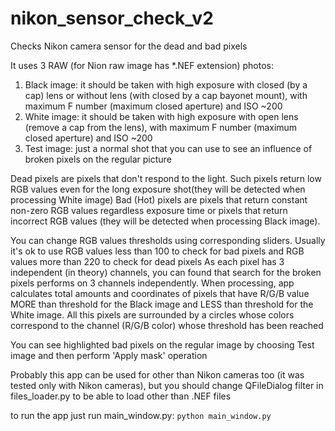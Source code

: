 # nikon_sensor_check_v2
Checks Nikon camera sensor for the dead and bad pixels

It uses 3 RAW (for Nion raw image has *.NEF extension) photos: 
1. Black image: it should be taken with high exposure with closed (by a cap) lens or without lens (with closed by a cap bayonet mount), with maximum F number (maximum closed aperture) and ISO ~200
2. White image: it should be taken with high exposure with open lens (remove a cap from the lens), with maximum F number (maximum closed aperture) and ISO ~200
3. Test image: just  a normal shot that you can use to see an influence of broken pixels on the regular picture

Dead pixels are pixels that don't respond to the light. Such pixels return low RGB values even for the long exposure shot(they will be detected when processing White image)
Bad (Hot) pixels are pixels that return constant non-zero RGB values regardless exposure time or pixels that return incorrect RGB values (they will be detected when processing Black image).


You can change RGB values thresholds using corresponding sliders.
Usually it's ok to use RGB values less than 100 to check for bad pixels and RGB values more than 220 to check for dead pixels
As each pixel has 3 independent (in theory) channels, you can found that search for the broken pixels performs on 3 channels independently.
When processing, app calculates total amounts and coordinates of pixels that have R/G/B value MORE than threshold for the Black image and LESS than threshold for the White image.
All this pixels are surrounded by a circles whose colors correspond to the channel (R/G/B color) whose threshold has been reached

You can see highlighted bad pixels on the regular image by choosing Test image and then perform 'Apply mask' operation

Probably this app can be used for other than Nikon cameras too (it was tested only with Nikon cameras), but you should change QFileDialog filter in files_loader.py to be able to load other than .NEF files


to run the app just run main_window.py:
`python main_window.py`
